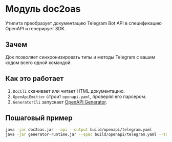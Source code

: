 # Модуль doc2oas

Утилита преобразует документацию Telegram Bot API в спецификацию OpenAPI и генерирует SDK.

## Зачем
Док позволяет синхронизировать типы и методы Telegram с вашим кодом всего одной командой.

## Как это работает
1. `DocCli` скачивает или читает HTML документацию.
2. `OpenApiEmitter` строит `openapi.yaml`, проверяя его парсером.
3. `GeneratorCli` запускает [OpenAPI Generator](https://github.com/OpenAPITools/openapi-generator).

## Пошаговый пример
```bash
java -jar doc2oas.jar --api --output build/openapi/telegram.yaml
java -jar generator-runtime.jar --spec build/openapi/telegram.yaml --target build/sdk
```
